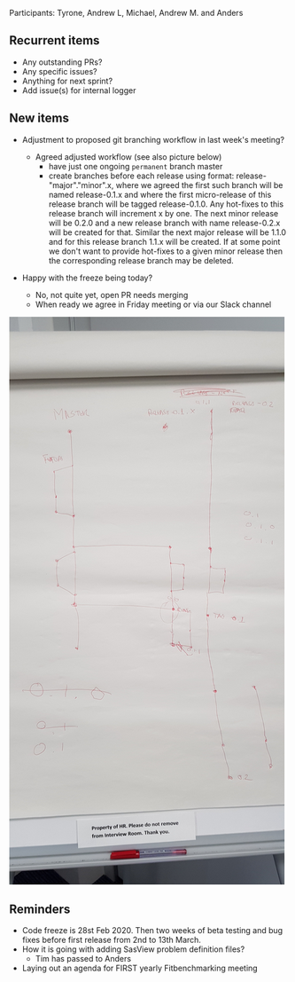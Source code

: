 Participants: Tyrone, Andrew L, Michael, Andrew M. and Anders

Recurrent items
----------------
* Any outstanding PRs?
* Any specific issues?
* Anything for next sprint?
 * Add issue(s) for internal logger

New items
---------
* Adjustment to proposed git branching workflow in last week's meeting?
  * Agreed adjusted workflow (see also picture below)
    * have just one ongoing `permanent` branch master
    * create branches before each release using format: release-"major"."minor".x, where we agreed the first such branch will be named release-0.1.x and where the first micro-release of this release branch will be tagged release-0.1.0. Any hot-fixes to this release branch will increment x by one. The next minor release will be 0.2.0 and a new release branch with name release-0.2.x will be created for that. Similar the next major release will be 1.1.0 and for this release branch 1.1.x will be created. If at some point we don't want to provide hot-fixes to a given minor release then the corresponding release branch may be deleted.  
  
* Happy with the freeze being today?
  * No, not quite yet, open PR needs merging
  * When ready we agree in Friday meeting or via our Slack channel

![alt text](https://github.com/fitbenchmarking/documents/blob/master/meetings/weekly-meetings/2020/git-branching-workflow%2028Feb2020.jpg "Picture from flipchart - git workflow")


Reminders
---------
* Code freeze is 28st Feb 2020. Then two weeks of beta testing and bug fixes before first release from 2nd to 13th March.
* How it is going with adding SasView problem definition files?
  - Tim has passed to Anders
* Laying out an agenda for FIRST yearly Fitbenchmarking meeting
